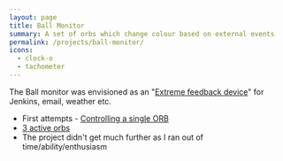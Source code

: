 ```yaml
---
layout: page
title: Ball Monitor
summary: A set of orbs which change colour based on external events 
permalink: /projects/ball-monitor/
icons: 
  - clock-o
  - tachometer
---
```


The Ball monitor was envisioned as an "[Extreme feedback device](https://www.google.co.uk/search?q=extreme+feedback+device)" 
for Jenkins, email, weather etc. 

- First attempts - [Controlling a single ORB](https://www.youtube.com/watch?v=8ruOxyTRj90)
- [3 active orbs](https://www.youtube.com/watch?v=hlQ0-M2k6KE)
- The project didn't get much further as I ran out of time/ability/enthusiasm